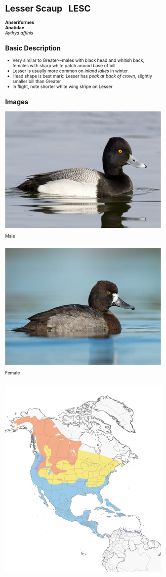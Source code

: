 # Lesser Scaup &nbsp; LESC
**Anseriformes**<br>
**Anatidae**<br>
 *Aythya affinis*

## Basic Description
- Very similar to Greater--males with black head and whitish back, females with sharp white patch around base of bill
- Lesser is usually more common on *inland lakes* in winter
- Head shape is best mark: Lesser has *peak at back of crown*, slightly smaller bill than Greater
- In flight, note shorter white wing stripe on Lesser


## Images

<!---Enter name of .jpg file--->
![TAG](male.jpg)<br>

<!---Enter caption--->
Male <br><br>


<!---Enter name of .jpg file--->
![TAG](female.jpg)<br>

<!---Enter caption--->
Female <br><br>


<!---Enter name of range map--->
![Range Map](map.jpg)

